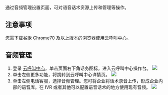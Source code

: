 通过音频管理设置页面，可对语音话术资源上传和管理等操作。
## 注意事项
您需下载谷歌 Chrome70 及以上版本的浏览器使用云呼叫中心。

## 	音频管理
1. 登录 [云呼叫中心](https://tccc.qcloud.com/login)，单击页面右下角话务图标，进入云呼叫中心操作台。
![](https://main.qcloudimg.com/raw/e014095709bd65e8ac4951f406bd1e79.png)
2. 单击左侧更多功能，将跳转到云呼叫中心详情页。
![](https://main.qcloudimg.com/raw/87bb3af158af2244abe4fba93af1e33f.png)
3. 单击左侧电话客服，选择音频管理。您可将企业将话术录音上传，形成企业内部的语音库。在 IVR 或者其他可以配置语音话术的地方使用现有音频。
![](https://main.qcloudimg.com/raw/bcce4e1a3e3221b793c1935f8f93540c.png)
